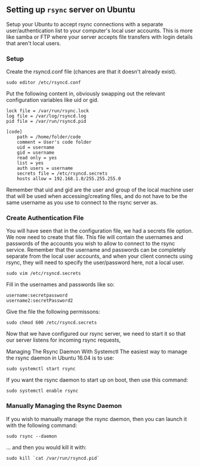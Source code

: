 ## Setting up `rsync` server on Ubuntu

Setup your Ubuntu to accept rsync connections with a separate user/authentication list to your computer's local user accounts. This is more like samba or FTP where your server accepts file transfers with login details that aren't local users.

### Setup

Create the rsyncd.conf file (chances are that it doesn't already exist).
```
sudo editor /etc/rsyncd.conf
```

Put the following content in, obviously swapping out the relevant configuration variables like uid or gid.
```
lock file = /var/run/rsync.lock
log file = /var/log/rsyncd.log
pid file = /var/run/rsyncd.pid

[code]
    path = /home/folder/code
    comment = User's code folder
    uid = username
    gid = username
    read only = yes
    list = yes
    auth users = username
    secrets file = /etc/rsyncd.secrets
    hosts allow = 192.168.1.0/255.255.255.0
```

Remember that uid and gid are the user and group of the local machine user that will be used when accessing/creating files, and do not have to be the same username as you use to connect to the rsync server as.

### Create Authentication File
You will have seen that in the configuration file, we had a secrets file option. We now need to create that file. This file will contain the usernames and passwords of the accounts you wish to allow to connect to the rsync service. Remember that the username and passwords can be completely separate from the local user accounts, and when your client connects using rsync, they will need to specify the user/password here, not a local user.
```
sudo vim /etc/rsyncd.secrets
```

Fill in the usernames and passwords like so:

```
username:secretpassword
username2:secretPassword2
```

Give the file the following permissons:

```
sudo chmod 600 /etc/rsyncd.secrets
```

Now that we have configured our rsync server, we need to start it so that our server listens for incoming rsync requests,

Managing The Rsync Daemon With Systemctl
The easiest way to manage the rsync daemon in Ubuntu 16.04 is to use:

```
sudo systemctl start rsync
```
If you want the rsync daemon to start up on boot, then use this command:

```
sudo systemctl enable rsync
```

### Manually Managing the Rsync Daemon

If you wish to manually manage the rsync daemon, then you can launch it with the following command:

```
sudo rsync --daemon
```
... and then you would kill it with:
```
sudo kill `cat /var/run/rsyncd.pid`
```

